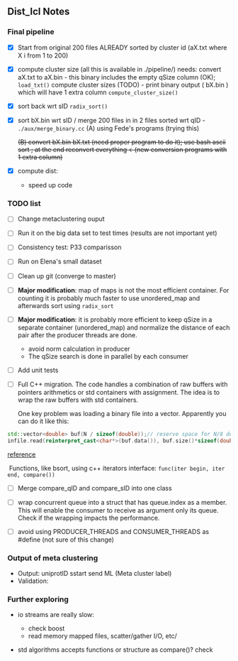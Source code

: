 ## Dist_Icl Notes

### Final pipeline

- [x] Start from original 200 files ALREADY sorted by cluster id  (aX.txt where X i from 1 to 200)

- [x] compute cluster size (all this is available in ./pipeline/)
  needs: convert aX.txt to aX.bin - this binary includes the empty qSize column (OK);  `load_txt()`
  compute cluster sizes (TODO) - print binary output ( bX.bin ) which will have 1 extra column `compute_cluster_size()`

- [x] sort back wrt sID `radix_sort()`

- [x] sort bX.bin wrt sID / merge 200 files in in 2 files sorted wrt qID - `./aux/merge_binary.cc`
  (A) using Fede's programs (trying this)

  ~~(B) convert bX.bin bX.txt (need proper program to do it); use  bash  ascii sort ; at the end reconvert everything <-(new conversion  programs with 1 extra column)~~

- [x] compute dist:

  * speed up code



### TODO list

- [ ] Change metaclustering ouput

- [ ] Run it on the big data set to test times (results are not important yet)

- [ ] Consistency test: P33 comparisson

- [ ] Run on Elena's small dataset

- [ ] Clean up git (converge to master)

- [ ] **Major modification**: map of maps is not the most efficient container. For counting it is probably much faster to use unordered_map and afterwards sort using `radix_sort` 

- [ ] **Major modification**: it is probably more efficient to keep qSize in a separate container (unordered_map) and normalize the distance of each pair after the producer threads are done.
  * avoid norm calculation in producer
  * The qSize search is done in parallel by each consumer

- [ ] Add unit tests

- [ ] Full C++ migration. The code handles a combination of raw buffers with pointers arithmetics or std containers with assignment. The idea is to wrap the raw buffers with std containers.

  One key problem was loading a binary file into a vector. Apparently you can do it like this:

```cpp
std::vector<double> buf(N / sizeof(double));// reserve space for N/8 doubles
infile.read(reinterpret_cast<char*>(buf.data()), buf.size()*sizeof(double)); // or &buf[0] for C++98
```

[reference](https://stackoverflow.com/questions/28707928/how-to-efficiently-read-a-binary-file-into-a-vector-c)

​	Functions, like bsort, using c++ iterators interface: `func(iter begin, iter end, compare())`

- [ ] Merge compare_qID and compare_sID into one class

- [ ] wrap concurrent queue into a struct that has queue.index as a member. This will enable the consumer to receive as argument only its queue.  Check if the wrapping impacts the performance.

- [ ] avoid using PRODUCER_THREADS and CONSUMER_THREADS as #define (not sure of this change)



### Output of meta clustering 

* Output: uniprotID sstart send ML (Meta cluster label)
* Validation:

### Further exploring

* io streams are really slow:
  * check boost
  * read memory mapped files, scatter/gather I/O, etc/

* std algorithms accepts functions or structure as compare()? check